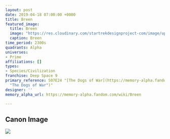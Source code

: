 ```yaml
---
layout: post
date: 2019-04-18 07:00:00 +0000
title: Breen
featured_image:
  title: Breen
  image: "https://res.cloudinary.com/startrekdesignproject-com/image/upload/v1555636845/Breen.png"
  caption: Breen
time_period: 2300s
quadrants: Alpha
universes:
- Prime
affiliations: []
types:
- Species/Civilization
franchise: Deep Space 9
primary_reference: S07E24 "[The Dogs of War](https://memory-alpha.fandom.com/wiki/The_Dogs_of_War
  "The Dogs of War")"
designer: ''
memory_alpha_url: https://memory-alpha.fandom.com/wiki/Breen

---
```

## Canon Image

![](https://res.cloudinary.com/startrekdesignproject-com/image/upload/v1555636845/Breen1.jpg)
